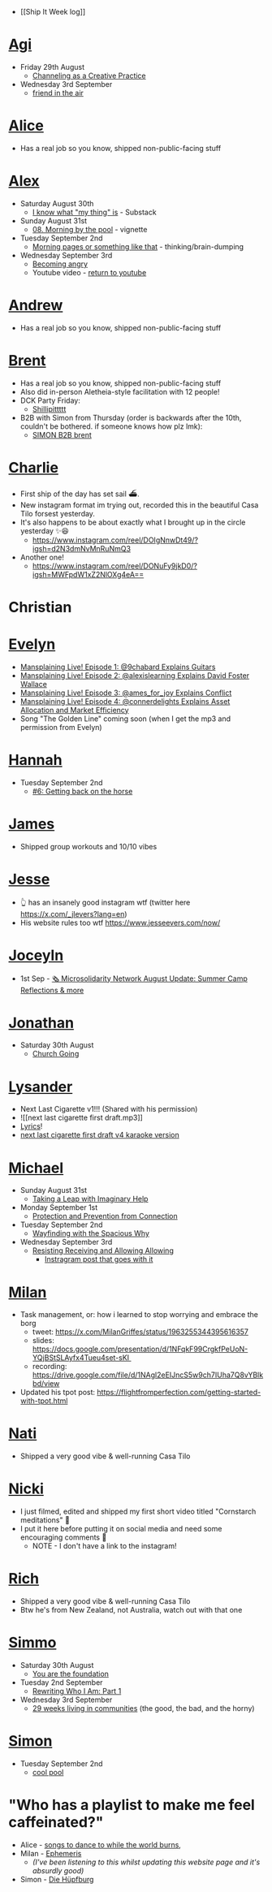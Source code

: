 - [[Ship It Week log]]
# [Agi](https://x.com/AgotaDubi)
- Friday 29th August
	- [Channeling as a Creative Practice](https://awarenessplay.substack.com/p/channeling-as-a-creative-practice?triedRedirect=true)
- Wednesday 3rd September
	- [friend in the air](https://awarenessplay.substack.com/p/friend-in-the-air?r=z803&utm_campaign=post&utm_medium=web&triedRedirect=true)
# [Alice](https://x.com/aliceisplaying)
- Has a real job so you know, shipped non-public-facing stuff 
# [Alex](https://x.com/alexislearning)
- Saturday August 30th
	- [I know what "my thing" is](https://alexislearning.substack.com/p/ship-it-week) - Substack
- Sunday August 31st
	- [08. Morning by the pool](https://www.alexislearning.me/to-live-well/3.-Create-things/Writings/08.-Morning-by-the-pool) - vignette
- Tuesday September 2nd
	- [Morning pages or something like that](https://www.alexislearning.me/to-live-well/Quick-add/Morning-pages-or-something,-2025-09-02) - thinking/brain-dumping
- Wednesday September 3rd
	- [Becoming angry](https://alexislearning.substack.com/p/wednesday-at-ship-it-week)
	- Youtube video - [return to youtube]([https://www.youtube.com/watch?v=vgwkHzxPOLY](https://www.youtube.com/watch?v=vgwkHzxPOLY))
# [Andrew](https://x.com/connerdelights)
- Has a real job so you know, shipped non-public-facing stuff 
# [Brent](https://x.com/_brentbaum)
- Has a real job so you know, shipped non-public-facing stuff 
- Also did in-person Aletheia-style facilitation with 12 people! 
- DCK Party Friday: 
	- [Shillipittttt](https://open.spotify.com/playlist/3RifssxkiYCB409NWsOl01?si=f9effca1be904959)
- B2B with Simon from Thursday (order is backwards after the 10th, couldn't be bothered. if someone knows how plz lmk): 
	- [SIMON B2B brent](https://open.spotify.com/playlist/243hF19TSvIFZfioXQqdf1?si=f1a14d399567423a)
# [Charlie](https://www.instagram.com/charlie_alive/)
- First ship of the day has set sail ⛴.  
- New instagram format im trying out, recorded this in the beautiful Casa Tilo forsest yesterday.
- It's also happens to be about exactly what I brought up in the circle yesterday ✨😆
	- https://www.instagram.com/reel/DOIgNnwDt49/?igsh=d2N3dmNvMnRuNmQ3
- Another one!
	- https://www.instagram.com/reel/DONuFy9jkD0/?igsh=MWFpdW1xZ2NlOXg4eA==
# Christian
# [Evelyn](https://x.com/dreamyweather)
- [Mansplaining Live! Episode 1: @9chabard Explains Guitars](https://x.com/dreamyweather/status/1962517977363820872)
- [Mansplaining Live! Episode 2: @alexislearning Explains David Foster Wallace](https://x.com/dreamyweather/status/1962879987247112550)
- [Mansplaining Live! Episode 3: @ames_for_joy Explains Conflict](https://x.com/dreamyweather/status/1963518594345509195)
- [Mansplaining Live! Episode 4: @connerdelights Explains Asset Allocation and Market Efficiency](https://x.com/dreamyweather/status/1963969149735956980)
- Song "The Golden Line" coming soon (when I get the mp3 and permission from Evelyn)
# [Hannah](https://x.com/heyhannah)
- Tuesday September 2nd
	- [#6: Getting back on the horse](https://soupyphase.substack.com/p/6-getting-back-on-the-horse?r=ri0w3&utm_campaign=post&utm_medium=web&triedRedirect=true)
# [James](https://x.com/jmes)
- Shipped group workouts and 10/10 vibes
# [Jesse](https://www.instagram.com/jesse.evers/?hl=en)
- 👆 has an insanely good instagram wtf (twitter here https://x.com/_jlevers?lang=en)
- His website rules too wtf https://www.jesseevers.com/now/
# [Joceyln](https://x.com/ames_for_joy)
- 1st Sep - [🗞️ Microsolidarity Network August Update: Summer Camp Reflections & more](https://microsolidarity.substack.com/p/microsolidarity-network-august-update)
# [Jonathan](https://x.com/jnsyaaa)
- Saturday 30th August
	- [Church Going](https://jnsyaaa.substack.com/p/church-going)
# [Lysander](https://x.com/9chabard)
- Next Last Cigarette v1!!! (Shared with his permission)
- ![[next last cigarette first draft.mp3]]
- [Lyrics](https://docs.google.com/document/d/1mDgZlne_RYzXC8pIkuqz_9QFYUcsPcD4noHNqytwOoc/edit?tab=t.0)!
- [next last cigarette first draft v4 karaoke version](https://youtu.be/MFgDrA1Sm34)
# [Michael](https://x.com/michaeltong_)
- Sunday August 31st
	- [Taking a Leap with Imaginary Help](https://michaeltongtong.substack.com/p/taking-a-leap-with-imaginary-help?triedRedirect=true)
- Monday September 1st
	- [Protection and Prevention from Connection](https://michaeltongtong.substack.com/p/protection-and-prevention-from-connection?r=tkgk0&utm_medium=ios&triedRedirect=true)
- Tuesday September 2nd
	- [Wayfinding with the Spacious Why](https://michaeltongtong.substack.com/p/wayfinding-with-the-spacious-why?r=tkgk0&utm_medium=ios&triedRedirect=true)
- Wednesday September 3rd
	- [Resisting Receiving and Allowing Allowing](https://michaeltongtong.substack.com/p/resisting-receiving-and-allowing?utm_source=app-post-stats-page&r=tkgk0&utm_medium=ios&triedRedirect=true)
		- [Instragram post that goes with it](https://www.instagram.com/reel/DOJaMfLjNTW/?igsh=Y2dlNjZ3YXI4OTk1)
# [Milan](https://x.com/MilanGriffes)
- Task management, or: how i learned to stop worrying and embrace the borg
	- tweet: https://x.com/MilanGriffes/status/1963255344395616357
	- slides: https://docs.google.com/presentation/d/1NFqkF99CrgkfPeUoN-YQjBStSLAyfx4Tueu4set-sKI 
	- recording: https://drive.google.com/file/d/1NAgl2eEIJncS5w9ch7IUha7Q8vYBlkbd/view
- Updated his tpot post: https://flightfromperfection.com/getting-started-with-tpot.html
# [Nati](https://x.com/LombardoNati)
- Shipped a very good vibe & well-running Casa Tilo
# [Nicki](https://nicolasendres.com/about-2/)
- I just filmed, edited and shipped my first short video titled "Cornstarch meditations" 🥳
- I put it here before putting it on social media and need some encouraging comments 🙂
	- NOTE - I don't have a link to the instagram!
# [Rich](https://x.com/RichDecibels)
- Shipped a very good vibe & well-running Casa Tilo
- Btw he's from New Zealand, not Australia, watch out with that one
# [Simmo](https://x.com/MrSimmoSimpson)
- Saturday 30th August
	- [You are the foundation](https://simmosimpson.substack.com/p/you-are-the-foundation?triedRedirect=true)
- Tuesday 2nd September
	- [Rewriting Who I Am: Part 1](https://simmosimpson.substack.com/p/rewriting-who-i-am-part-1)
- Wednesday 3rd September
	- [29 weeks living in communities](https://simmosimpson.substack.com/p/29-weeks-living-in-communities) (the good, the bad, and the horny)
# [Simon](https://x.com/simon_ohler)
- Tuesday September 2nd
	- [cool pool](https://nowsimon.substack.com/p/cool-pool?r=e06m1&utm_campaign=post&utm_medium=web&triedRedirect=true)
# "Who has a playlist to make me feel caffeinated?"
- Alice - [songs to dance to while the world burns](https://open.spotify.com/playlist/4glhfFqJTD38A8u7t45EGN?si=377973e284a54f16),
- Milan - [Ephemeris](https://www.youtube.com/playlist?list=OLAK5uy_nThPKZ0fDt7BuSKnVf9IrSVyr82vc0NTw)
	- *(I've been listening to this whilst updating this website page and it's absurdly good)*
- Simon - [Die Hüpfburg](https://open.spotify.com/playlist/54v9JqJ407z3D7odccn95K?si=1ZLpRoZaSQKo1vZIeCnf2A&pi=zO6nf37iRZu1y)